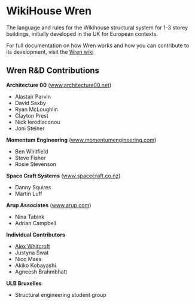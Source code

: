 # WikiHouse Wren

The language and rules for the Wikihouse structural system for 1-3 storey buildings, initially developed in the UK for European contexts.

For full documentation on how Wren works and how you can contribute to its development, visit the [Wren wiki](https://github.com/wikihouseproject/Wren/wiki)

## Wren R&D Contributions

**Architecture 00** (www.architecture00.net)
- Alastair Parvin
- David Saxby
- Ryan McLoughlin
- Clayton Prest 
- Nick Ierodiaconou 
- Joni Steiner

**Momentum Engineering** (www.momentumengineering.com)
- Ben Whitfield
- Steve Fisher
- Rosie Stevenson


**Space Craft Systems** (www.spacecraft.co.nz)
- Danny Squires
- Martin Luff

**Arup Associates** (www.arup.com)
- Nina Tabink
- Adrian Campbell


**Individual Contributors**
- [Alex Whitcroft](https://twitter.com/AlexWhitcroft)
- Justyna Swat
- Nico Maes
- Akiko Kobayashi
- Agneesh Brahmbhatt

**ULB Bruxelles**
- Structural engineering student group
